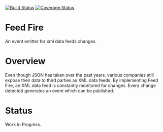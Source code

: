 [![Build Status](https://travis-ci.org/genericmethod/feed-fire.svg?branch=master)](https://travis-ci.org/genericmethod/feed-fire)
[![Coverage Status](https://coveralls.io/repos/genericmethod/feed-fire/badge.svg?branch=master&service=github)](https://coveralls.io/github/genericmethod/feed-fire?branch=master)

# Feed Fire
An event emitter for xml data feeds changes.

# Overview
Even though JSON has taken over the past years, various companies still expose their data to third parties as XML data feeds.
By implementing Feed Fire, an XML data feed is constantly monitored for changes. Every change detected generates an event which can be published.

# Status
Work in Progress.



